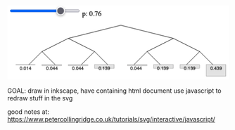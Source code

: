 ![](./assets/screenshot.png)

GOAL: draw in inkscape, have containing html document use javascript to redraw stuff in the svg

good notes at:
https://www.petercollingridge.co.uk/tutorials/svg/interactive/javascript/
